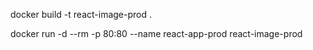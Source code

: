 docker build -t react-image-prod .

docker run -d --rm -p 80:80 --name react-app-prod react-image-prod